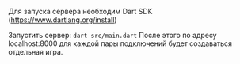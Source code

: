 Для запуска сервера необходим Dart SDK (https://www.dartlang.org/install)

Запустить сервер: `dart src/main.dart`
После этого по адресу localhost:8000 для каждой пары подключений будет создаваться отдельная игра.
